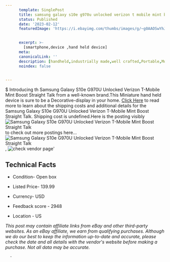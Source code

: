 ```yaml
---
      template: SinglePost
      title: samsung galaxy s10e g970u unlocked verizon t mobile mint boost straight talk
      status: Published
      date: '2023-02-12'
      featuredImage: 'https://i.ebayimg.com/thumbs/images/g/~g0AAOSwYhJjYWQL/s-l225.jpg'
       

      excerpt: >-
        [smartphone,device ,hand held device]
      meta:
      canonicalLink: ''
      description: [handheld,industrially made,well crafted,Portable,Mobile,Compact,Convenient,Lightweight,Maneuverable,Man-portable,Miniature,Carriable,Hand-held,Light,Holdable,Transportable,Mobile device,Pocket-sized,On-the-go,Wireless,Cordless,Compact size,Convenient size, smartphone,device ,hand held device]
      noindex: false
      

---
```

$
      Introducing th Samsung Galaxy S10e G970U Unlocked Verizon T-Mobile Mint Boost Straight Talk from a well-known brand.This Miniature hand held device is sure to be a Decorative-display in your home. [Click Here](https://www.ebay.com/itm/185640753222?hash=item2b390d1846%3Ag%3A%7Eg0AAOSwYhJjYWQL&mkevt=1&mkcid=1&mkrid=711-53200-19255-0&campid=%253CePNCampaignId%253E&customid=%253CreferenceId%253E&toolid=10049) to read more to learn about the shipping costs and additional details for the Samsung Galaxy S10e G970U Unlocked Verizon T-Mobile Mint Boost Straight Talk. Shipping cost is undefined.Here is the posting visibly ![Samsung Galaxy S10e G970U Unlocked Verizon T-Mobile Mint Boost Straight Talk](https://i.ebayimg.com/thumbs/images/g/~g0AAOSwYhJjYWQL/s-l225.jpg) to check out more postings here... ![Samsung Galaxy S10e G970U Unlocked Verizon T-Mobile Mint Boost Straight Talk](https://i.ebayimg.com/images/g/~g0AAOSwYhJjYWQL/s-l640.jpg), ![check vendor page](https://origin-galleryplus.ebayimg.com/ws/web/185640753222_2_0_1/225x225.jpg,https://origin-galleryplus.ebayimg.com/ws/web/185640753222_3_0_1/225x225.jpg,https://origin-galleryplus.ebayimg.com/ws/web/185640753222_4_0_1/225x225.jpg,https://origin-galleryplus.ebayimg.com/ws/web/185640753222_5_0_1/225x225.jpg,https://origin-galleryplus.ebayimg.com/ws/web/185640753222_6_0_1/225x225.jpg,https://origin-galleryplus.ebayimg.com/ws/web/185640753222_7_0_1/225x225.jpg,https://origin-galleryplus.ebayimg.com/ws/web/185640753222_8_0_1/225x225.jpg,https://origin-galleryplus.ebayimg.com/ws/web/185640753222_9_0_1/225x225.jpg,https://origin-galleryplus.ebayimg.com/ws/web/185640753222_10_0_1/225x225.jpg,https://origin-galleryplus.ebayimg.com/ws/web/185640753222_11_0_1/225x225.jpg,https://origin-galleryplus.ebayimg.com/ws/web/185640753222_12_0_1/225x225.jpg)'

      

 ## Technical Facts 



     
      

 - Condition- Open box 


      

 - Listed Price- 139.99 


      

 - Currency- USD 


      

 - Feedback score - 2948 


      

 - Location - US 


      
      

 *_This post may contain affiliate links from eBay and other third-party websites. As an eBay affiliate, we earn from qualifying purchases. Although we do our best to keep the information up-to-date and accurate, please check the date and all details with the vendor's website before making a purchase. Not all data may be accurate._*




      -
